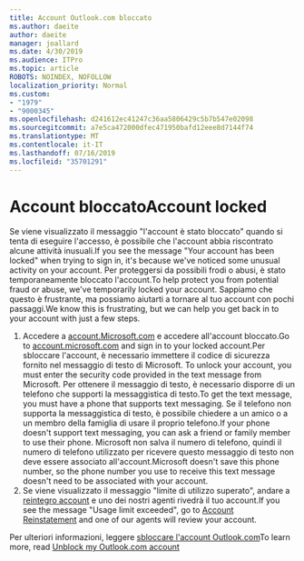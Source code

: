 ```yaml
---
title: Account Outlook.com bloccato
ms.author: daeite
author: daeite
manager: joallard
ms.date: 4/30/2019
ms.audience: ITPro
ms.topic: article
ROBOTS: NOINDEX, NOFOLLOW
localization_priority: Normal
ms.custom:
- "1979"
- "9000345"
ms.openlocfilehash: d241612ec41247c36aa5806429c5b7b547e02098
ms.sourcegitcommit: a7e5ca472000dfec471950bafd12eee8d7144f74
ms.translationtype: MT
ms.contentlocale: it-IT
ms.lasthandoff: 07/16/2019
ms.locfileid: "35701291"
---
```

# <a name="account-locked"></a><span data-ttu-id="8dd39-102">Account bloccato</span><span class="sxs-lookup"><span data-stu-id="8dd39-102">Account locked</span></span>

<span data-ttu-id="8dd39-103">Se viene visualizzato il messaggio "l'account è stato bloccato" quando si tenta di eseguire l'accesso, è possibile che l'account abbia riscontrato alcune attività inusuali.</span><span class="sxs-lookup"><span data-stu-id="8dd39-103">If you see the message "Your account has been locked" when trying to sign in, it's because we've noticed some unusual activity on your account.</span></span> <span data-ttu-id="8dd39-104">Per proteggersi da possibili frodi o abusi, è stato temporaneamente bloccato l'account.</span><span class="sxs-lookup"><span data-stu-id="8dd39-104">To help protect you from potential fraud or abuse, we've temporarily locked your account.</span></span> <span data-ttu-id="8dd39-105">Sappiamo che questo è frustrante, ma possiamo aiutarti a tornare al tuo account con pochi passaggi.</span><span class="sxs-lookup"><span data-stu-id="8dd39-105">We know this is frustrating, but we can help you get back in to your account with just a few steps.</span></span>

1. <span data-ttu-id="8dd39-106">Accedere a [account.Microsoft.com](https://go.microsoft.com/fwlink/?linkid=2090484) e accedere all'account bloccato.</span><span class="sxs-lookup"><span data-stu-id="8dd39-106">Go to [account.microsoft.com](https://go.microsoft.com/fwlink/?linkid=2090484) and sign in to your locked account.</span></span><span data-ttu-id="8dd39-107">Per sbloccare l'account, è necessario immettere il codice di sicurezza fornito nel messaggio di testo di Microsoft.</span><span class="sxs-lookup"><span data-stu-id="8dd39-107"> To unlock your account, you must enter the security code provided in the text message from Microsoft.</span></span> <span data-ttu-id="8dd39-108">Per ottenere il messaggio di testo, è necessario disporre di un telefono che supporti la messaggistica di testo.</span><span class="sxs-lookup"><span data-stu-id="8dd39-108">To get the text message, you must have a phone that supports text messaging.</span></span> <span data-ttu-id="8dd39-109">Se il telefono non supporta la messaggistica di testo, è possibile chiedere a un amico o a un membro della famiglia di usare il proprio telefono.</span><span class="sxs-lookup"><span data-stu-id="8dd39-109">If your phone doesn't support text messaging, you can ask a friend or family member to use their phone.</span></span> <span data-ttu-id="8dd39-110">Microsoft non salva il numero di telefono, quindi il numero di telefono utilizzato per ricevere questo messaggio di testo non deve essere associato all'account.</span><span class="sxs-lookup"><span data-stu-id="8dd39-110">Microsoft doesn't save this phone number, so the phone number you use to receive this text message doesn't need to be associated with your account.</span></span>
2. <span data-ttu-id="8dd39-111">Se viene visualizzato il messaggio "limite di utilizzo superato", andare a [reintegro account](https://go.microsoft.com/fwlink/?linkid=2090483) e uno dei nostri agenti rivedrà il tuo account.</span><span class="sxs-lookup"><span data-stu-id="8dd39-111">If you see the message "Usage limit exceeded", go to [Account Reinstatement](https://go.microsoft.com/fwlink/?linkid=2090483) and one of our agents will review your account.</span></span>

<span data-ttu-id="8dd39-112">Per ulteriori informazioni, leggere [sbloccare l'account Outlook.com](https://support.office.com/article/f4ad2701-d166-4d8b-8a6a-9af2a1f8a4c4?wt.mc_id=Office_Outlook_com_Alchemy)</span><span class="sxs-lookup"><span data-stu-id="8dd39-112">To learn more, read [Unblock my Outlook.com account](https://support.office.com/article/f4ad2701-d166-4d8b-8a6a-9af2a1f8a4c4?wt.mc_id=Office_Outlook_com_Alchemy)</span></span> 